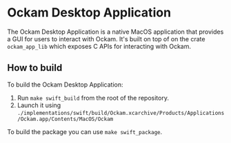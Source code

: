 # Ockam Desktop Application


The Ockam Desktop Application is a native MacOS application that provides a GUI for users to interact with Ockam.
It's built on top of on the crate `ockam_app_lib` which exposes C APIs for interacting with Ockam.

## How to build

To build the Ockam Desktop Application:
1. Run `make swift_build` from the root of the repository.
2. Launch it using `./implementations/swift/build/Ockam.xcarchive/Products/Applications/Ockam.app/Contents/MacOS/Ockam`

To build the package you can use `make swift_package`.
